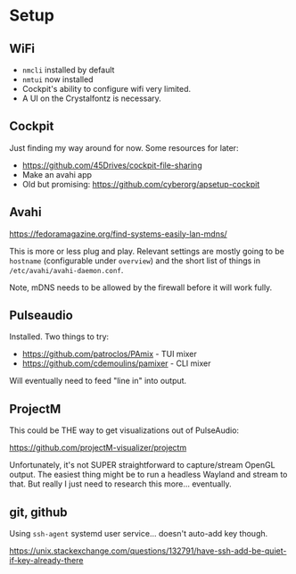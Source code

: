 # Setup

## WiFi

* `nmcli` installed by default
* `nmtui` now installed
* Cockpit's ability to configure wifi very limited.
* A UI on the Crystalfontz is necessary. 

## Cockpit

Just finding my way around for now. Some resources for later:

* <https://github.com/45Drives/cockpit-file-sharing>
* Make an avahi app
* Old but promising: <https://github.com/cyberorg/apsetup-cockpit>

## Avahi

<https://fedoramagazine.org/find-systems-easily-lan-mdns/>

This is more or less plug and play. Relevant settings are mostly going to be
`hostname` (configurable under `overview`)  and the short list of
things in `/etc/avahi/avahi-daemon.conf`.

Note, mDNS needs to be allowed by the firewall before it will work fully.

## Pulseaudio

Installed. Two things to try:

* <https://github.com/patroclos/PAmix> - TUI mixer
* <https://github.com/cdemoulins/pamixer> - CLI mixer

Will eventually need to feed "line in" into output.

## ProjectM

This could be THE way to get visualizations out of PulseAudio:

<https://github.com/projectM-visualizer/projectm>

Unfortunately, it's not SUPER straightforward to capture/stream OpenGL output.
The easiest thing might be to run a headless Wayland and stream to that. But
really I just need to research this more... eventually.

## git, github

Using `ssh-agent` systemd user service... doesn't auto-add key though.

<https://unix.stackexchange.com/questions/132791/have-ssh-add-be-quiet-if-key-already-there>

